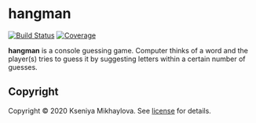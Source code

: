 # hangman

[![Build Status][travis-badge]][travis-url]
[![Coverage][coverage-image]][coverage-url]

**hangman** is a console guessing game. Computer thinks of a word and the player(s) tries to guess it by suggesting letters within a certain number of guesses.

## Copyright

Copyright © 2020 Kseniya Mikhaylova. See [license] for details.

[license]: LICENSE.txt

[travis-url]: https://travis-ci.org/kkmikhaylova/hangman
[travis-badge]: https://travis-ci.org/kkmikhaylova/hangman.svg?branch=master
[coverage-image]: https://codecov.io/gh/kkmikhaylova/hangman/branch/master/graph/badge.svg
[coverage-url]: https://codecov.io/gh/kkmikhaylova/hangman